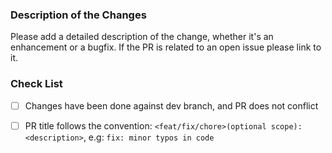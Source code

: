 ### Description of the Changes

Please add a detailed description of the change, whether it's an enhancement or a bugfix.
If the PR is related to an open issue please link to it.

### Check List

- [ ] Changes have been done against dev branch, and PR does not conflict
- [ ] PR title follows the convention: `<feat/fix/chore>(optional scope): <description>`, e.g: `fix: minor typos in code`


